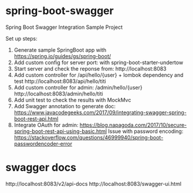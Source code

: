 # spring-boot-swagger
Spring Boot Swagger Integration Sample Project

Set up steps:
1. Generate sample SpringBoot app with https://spring.io/guides/gs/spring-boot/
2. Add custom config for server port: with spring-boot-starter-undertow
3. Start server and check the reponse from: http://localhost:8083
4. Add custom controller for /api/hello/{user} + lombok dependency and test http://localhost:8083/api/hello/titi
5. Add custom controller for admin: /admin/hello/{user}
http://localhost:8083/admin/hello/titi
6. Add unit test to check the results with MockMvc
7. Add Swagger annotation to generate doc: https://www.javacodegeeks.com/2017/09/integrating-swagger-spring-boot-rest-api.html
8. Integrate OAuth for admin: https://blog.napagoda.com/2017/10/secure-spring-boot-rest-api-using-basic.html
Issue with password encoding: https://stackoverflow.com/questions/46999940/spring-boot-passwordencoder-error


# swagger docs
http://localhost:8083/v2/api-docs
http://localhost:8083/swagger-ui.html

